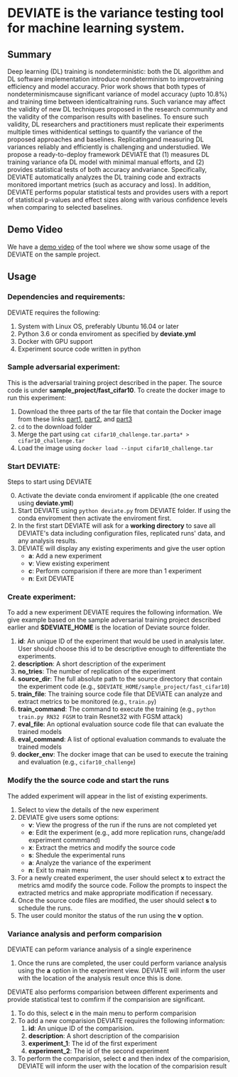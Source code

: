 # DEVIATE is the variance testing tool for machine learning system.

## Summary
Deep learning (DL) training is nondeterministic: both the DL algorithm and DL software implementation introduce nondeterminism to improvetraining  efficiency  and  model  accuracy.    Prior work shows  that both types  of nondeterminismcause significant variance of model accuracy (upto  10.8%)  and  training  time  between  identicaltraining runs.  Such variance may affect the validity of new DL techniques proposed in the research community and the validity of the comparison  results  with  baselines.   To  ensure  such validity,  DL  researchers  and  practitioners  must replicate  their  experiments  multiple  times  withidentical settings to quantify the variance of the proposed approaches and baselines.  Replicatingand  measuring  DL  variances  reliably  and  efficiently is challenging and understudied. We propose a ready-to-deploy framework DEVIATE  that  (1)  measures  DL  training  variance  ofa  DL  model  with  minimal  manual  efforts,  and (2) provides statistical tests of both accuracy andvariance.  Specifically, DEVIATE automatically analyzes the DL training code and extracts monitored  important  metrics  (such  as  accuracy  and loss).   In addition,  DEVIATE performs popular statistical tests and provides users with a report of statistical p-values and effect sizes along with various confidence levels when comparing to selected baselines.

## Demo Video
We have a [demo video](http://youtube.com/watch?v=OjOkLMlMt08) of the tool where we show some usage of the DEVIATE on the sample project.

## Usage

### Dependencies and requirements:

DEVIATE requires the following:

1. System with Linux OS, preferably Ubuntu 16.04 or later
2. Python 3.6 or conda enviroment as specified by **deviate.yml**
3. Docker with GPU support
4. Experiment source code written in python


### Sample adversarial experiment:

This is the adversarial training project described in the paper. The source code is under **sample_project/fast_cifar10**.
To create the docker image to run this experiment:

1. Download the three parts of the tar file that contain the Docker image from these links [part1](https://github.com/hvpham/deviate/releases/download/v0.1/cifar10_challenge.tar.partaa), [part2](https://github.com/hvpham/deviate/releases/download/v0.1/cifar10_challenge.tar.partab), and [part3](https://github.com/hvpham/deviate/releases/download/v0.1/cifar10_challenge.tar.partac)
2. `cd` to the download folder
3. Merge the part using `cat cifar10_challenge.tar.parta* > cifar10_challenge.tar`
4. Load the image using `docker load --input cifar10_challenge.tar`


### Start DEVIATE:

Steps to start using DEVIATE

0. Activate the deviate conda enviroment if applicable (the one created using **deviate.yml**)
1. Start DEVIATE using `python deviate.py` from DEVIATE folder. If using the conda enviroment then activate the enviroment first.
2. In the first start DEVIATE will ask for a **working directory** to save all DEVIATE's data including configuration files, replicated runs' data, and any analysis results.
3. DEVIATE will display any existing experiments and give the user option 
    * **a**: Add a new experiment
    * **v**: View existing experiment
    * **c**: Perform comparision if there are more than 1 experiment
    * **n**: Exit DEVIATE


### Create experiment:

To add a new experiment DEVIATE requires the following information.
We give example based on the sample adversarial training project described earlier and **$DEVIATE_HOME** is the location of Deviate source folder.

1. **id**: An unique ID of the experiment that would be used in analysis later. User should choose this id to be descriptive enough to differentiate the experiments.
2. **description**: A short description of the experiment
3. **no_tries**: The number of replication of the experiment
4. **source_dir**: The full absolute path to the source directory that contain the experiment code (e.g., `$DEVIATE_HOME/sample_project/fast_cifar10`)
5. **train_file**: The training source code file that DEVIATE can analyze and extract metrics to be monitored (e.g., `train.py`)
6. **train_command**: The command to execute the training (e.g., `python train.py RN32 FGSM` to train Resnet32 with FGSM attack)
7. **eval_file**: An optional evaluation source code file that can evaluate the trained models
8. **eval_command**: A list of optional evaluation commands to evaluate the trained models
9. **docker_env**: The docker image that can be used to execute the training and evaluation (e.g., `cifar10_challenge`)

### Modify the the source code and start the runs

The added experiment will appear in the list of existing experiments.

1. Select to view the details of the new experiment
2. DEVIATE give users some options:
   * **v**: View the progress of the run if the runs are not completed yet
   * **e**: Edit the experiment (e.g., add more replication runs, change/add experiment commmand)
   * **x**: Extract the metrics and modify the source code
   * **s**: Shedule the experimental runs
   * **a**: Analyze the variance of the experiment
   * **n**: Exit to main menu
3. For a newly created experiment, the user should select **x** to extract the metrics amd modify the source code. Follow the prompts to inspect the extracted metrics and make appropriate modification if necessary.
4. Once the source code files are modified, the user should select **s** to schedule the runs.
5. The user could monitor the status of the run using the **v** option.

### Variance analysis and perform comparision

DEVIATE can peform variance analysis of a single experinence

1. Once the runs are completed, the user could perform variance analysis using the **a** option in the experiment view. DEVIATE will inform the user with the location of the analysis result once this is done.

DEVIATE also performs comparision between different experiments and provide statistical test to comfirm if the comparision are significant.

1. To do this, select **c** in the main menu to perform comparision
2. To add a new comparision DEVIATE requires the following information:
    1. **id**: An unique ID of the comparision.
    2. **description**: A short description of the comparision
    3. **experiment_1**: The id of the first experiment
    3. **experiment_2**: The id of the second experiment
3. To perform the comparision, select **c** and then index of the comparision, DEVIATE will inform the user with the location of the comparision result
